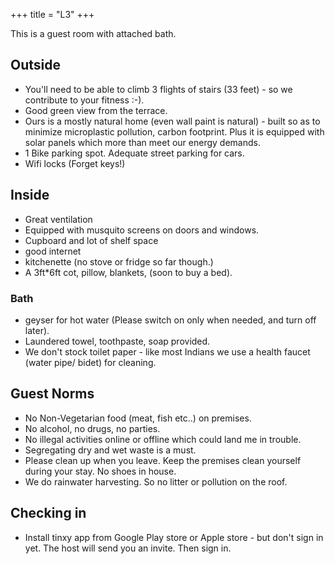 +++
title = "L3"
+++

This is a guest room with attached bath.

## Outside

- You'll need to be able to climb 3 flights of stairs (33 feet) - so we contribute to your fitness :-).
- Good green view from the terrace.
- Ours is a mostly natural home (even wall paint is natural) - built so as to minimize microplastic pollution, carbon footprint. Plus it is equipped with solar panels which more than meet our energy demands.
- 1 Bike parking spot. Adequate street parking for cars.
- Wifi locks (Forget keys!)

## Inside
- Great ventilation
- Equipped with musquito screens on doors and windows.
- Cupboard and lot of shelf space
- good internet
- kitchenette (no stove or fridge so far though.)
- A 3ft*6ft cot, pillow, blankets, (soon to buy a bed).

### Bath
- geyser for hot water (Please switch on only when needed, and turn off later).
- Laundered towel, toothpaste, soap provided.
- We don't stock toilet paper - like most Indians we use a health faucet (water pipe/ bidet) for cleaning.

## Guest Norms
- No Non-Vegetarian food (meat, fish etc..) on premises.
- No alcohol, no drugs, no parties.
- No illegal activities online or offline which could land me in trouble.
- Segregating dry and wet waste is a must.
- Please clean up when you leave. Keep the premises clean yourself during your stay. No shoes in house.
- We do rainwater harvesting. So no litter or pollution on the roof.

## Checking in 
- Install tinxy app from Google Play store or Apple store - but don't sign in yet.
  The host will send you an invite. Then sign in.